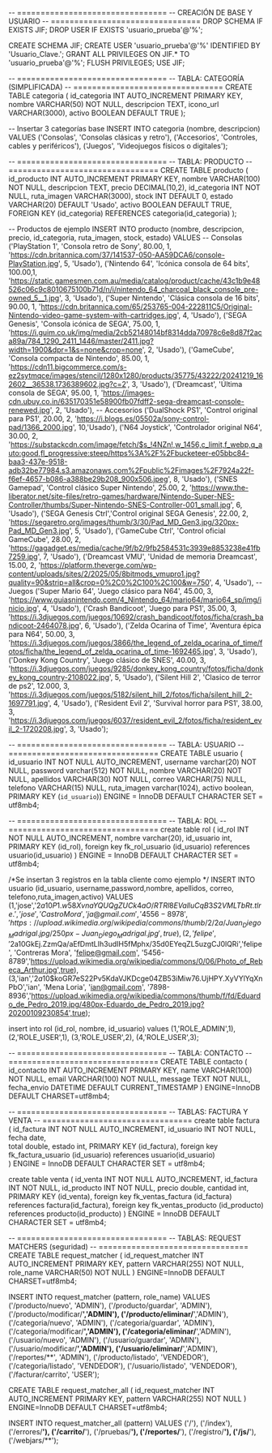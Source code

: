 -- ================================
-- CREACIÓN DE BASE Y USUARIO
-- ================================
DROP SCHEMA IF EXISTS JIF;
DROP USER IF EXISTS 'usuario_prueba'@'%';

CREATE SCHEMA JIF;
CREATE USER 'usuario_prueba'@'%' IDENTIFIED BY 'Usuario_Clave.';
GRANT ALL PRIVILEGES ON JIF.* TO 'usuario_prueba'@'%';
FLUSH PRIVILEGES;
USE JIF;

-- ================================
-- TABLA: CATEGORÍA (SIMPLIFICADA)
-- ================================
CREATE TABLE categoria (
  id_categoria INT AUTO_INCREMENT PRIMARY KEY,
  nombre       VARCHAR(50) NOT NULL,
  descripcion  TEXT,
  icono_url    VARCHAR(3000),
  activo       BOOLEAN DEFAULT TRUE
);

-- Insertar 3 categorías base
INSERT INTO categoria (nombre, descripcion) VALUES
  ('Consolas',    'Consolas clásicas y retro'),
  ('Accesorios',  'Controles, cables y periféricos'),
  ('Juegos',      'Videojuegos físicos o digitales');

-- ================================
-- TABLA: PRODUCTO
-- ================================
CREATE TABLE producto (
  id_producto   INT AUTO_INCREMENT PRIMARY KEY,
  nombre        VARCHAR(100) NOT NULL,
  descripcion   TEXT,
  precio        DECIMAL(10,2),
  id_categoria  INT NOT NULL,
  ruta_imagen   VARCHAR(3000),
  stock         INT DEFAULT 0,
  estado        VARCHAR(20) DEFAULT 'Usado',
  activo        BOOLEAN DEFAULT TRUE,
  FOREIGN KEY (id_categoria) REFERENCES categoria(id_categoria)
);

-- Productos de ejemplo
INSERT INTO producto (nombre, descripcion, precio, id_categoria, ruta_imagen, stock, estado)
VALUES
  -- Consolas
  ('PlayStation 1',    'Consola retro de Sony',             80.00, 1, 'https://cdn.britannica.com/37/141537-050-AA59DCA6/console-PlayStation.jpg',                5, 'Usado'),
  ('Nintendo 64',      'Icónica consola de 64 bits',       100.00,1, 'https://static.gamesmen.com.au/media/catalog/product/cache/43c1b9e48526c06c9c8010675100b71d/n/i/nintendo_64_charcoal_black_console_pre-owned_5__1.jpg',               3, 'Usado'),
  ('Super Nintendo',   'Clásica consola de 16 bits',       90.00, 1, 'https://cdn.britannica.com/65/253765-004-222811C5/Original-Nintendo-video-game-system-with-cartridges.jpg',              4, 'Usado'),
  ('SEGA Genesis',     'Consola icónica de SEGA',          75.00, 1, 'https://i.guim.co.uk/img/media/2cb52148014bf8314dda70978c6e8d87f2aca89a/784_1290_2411_1446/master/2411.jpg?width=1900&dpr=1&s=none&crop=none',            2, 'Usado'),
  ('GameCube',         'Consola compacta de Nintendo',     85.00, 1, 'https://cdn11.bigcommerce.com/s-ez2sytmqce/images/stencil/1280x1280/products/35775/43222/20241219_162602__36538.1736389602.jpg?c=2',           3, 'Usado'),
  ('Dreamcast',        'Última consola de SEGA',           95.00, 1, 'https://images-cdn.ubuy.co.in/635170351e58900fb07fdff2-sega-dreamcast-console-renewed.jpg',          2, 'Usado'),
  -- Accesorios
  ('DualShock PS1',    'Control original para PS1',        20.00, 2, 'https://i.blogs.es/05502a/sony-control-pad/1366_2000.jpg',       10,'Usado'),
  ('N64 Joystick',     'Controlador original N64',         30.00, 2, 'https://substackcdn.com/image/fetch/$s_!4NZn!,w_1456,c_limit,f_webp,q_auto:good,fl_progressive:steep/https%3A%2F%2Fbucketeer-e05bbc84-baa3-437e-9518-adb32be77984.s3.amazonaws.com%2Fpublic%2Fimages%2F7924a22f-f6ef-4657-b086-a388be29b208_900x506.jpeg',      8, 'Usado'),
  ('SNES Gamepad',     'Control clásico Super Nintendo',   25.00, 2, 'https://www.the-liberator.net/site-files/retro-games/hardware/Nintendo-Super-NES-Controller/thumbs/Super-Nintendo-SNES-Controller-001_small.jpg',      6, 'Usado'),
  ('SEGA Genesis Ctrl','Control original SEGA Genesis',    22.00, 2, 'https://segaretro.org/images/thumb/3/30/Pad_MD_Gen3.jpg/320px-Pad_MD_Gen3.jpg',   5, 'Usado'),
  ('GameCube Ctrl',    'Control oficial GameCube',         28.00, 2, 'https://gagadget.es/media/cache/9f/b2/9fb2584531c3939e8853238e41fb7259.jpg',       7, 'Usado'),
  ('Dreamcast VMU',    'Unidad de memoria Dreamcast',      15.00, 2, 'https://platform.theverge.com/wp-content/uploads/sites/2/2025/05/8bitmods_vmupro1.jpg?quality=90&strip=all&crop=0%2C0%2C100%2C100&w=750',                4, 'Usado'),
  -- Juegos
  ('Super Mario 64',        'Juego clásico para N64',         45.00, 3, 'https://www.guiasnintendo.com/4_Nintendo_64/mario64/mario64_sp/img/inicio.jpg',   4, 'Usado'),
  ('Crash Bandicoot',       'Juego para PS1',                 35.00, 3, 'https://i.3djuegos.com/juegos/10692/crash_bandicoot/fotos/ficha/crash_bandicoot-2464078.jpg',             6, 'Usado'),
  ('Zelda Ocarina of Time', 'Aventura épica para N64',        50.00, 3, 'https://i.3djuegos.com/juegos/3866/the_legend_of_zelda_ocarina_of_time/fotos/ficha/the_legend_of_zelda_ocarina_of_time-1692465.jpg',    3, 'Usado'),
  ('Donkey Kong Country',   'Juego clásico de SNES',          40.00, 3, 'https://i.3djuegos.com/juegos/9285/donkey_kong_country/fotos/ficha/donkey_kong_country-2108022.jpg',      5, 'Usado'),
  ('Silent Hill 2',  'Clasico de terror de ps2',       12.000, 3, 'https://i.3djuegos.com/juegos/5182/silent_hill_2/fotos/ficha/silent_hill_2-1697791.jpg',            4, 'Usado'),
  ('Resident Evil 2',       'Survival horror para PS1',       38.00, 3, 'https://i.3djuegos.com/juegos/6037/resident_evil_2/fotos/ficha/resident_evil_2-1720208.jpg',              3, 'Usado');

-- ================================
-- TABLA: USUARIO
-- ================================
CREATE TABLE usuario (
  id_usuario INT NOT NULL AUTO_INCREMENT,
  username varchar(20) NOT NULL,
  password varchar(512) NOT NULL,
  nombre VARCHAR(20) NOT NULL,
  apellidos VARCHAR(30) NOT NULL,
  correo VARCHAR(75) NULL,
  telefono VARCHAR(15) NULL,
  ruta_imagen varchar(1024),
  activo boolean,
  PRIMARY KEY (`id_usuario`))
ENGINE = InnoDB
DEFAULT CHARACTER SET = utf8mb4;

-- ================================
-- TABLA: ROL
-- ================================
create table rol (
  id_rol INT NOT NULL AUTO_INCREMENT,
  nombre varchar(20),
  id_usuario int,
  PRIMARY KEY (id_rol),
  foreign key fk_rol_usuario (id_usuario) references usuario(id_usuario)
)
ENGINE = InnoDB
DEFAULT CHARACTER SET = utf8mb4;


/*Se insertan 3 registros en la tabla cliente como ejemplo */
INSERT INTO usuario (id_usuario, username,password,nombre, apellidos, correo, telefono,ruta_imagen,activo) VALUES 
(1,'jose','$2a$10$P1.w58XvnaYQUQgZUCk4aO/RTRl8EValluCqB3S2VMLTbRt.tlre.','jose', 'Castro Mora',    'ja@gmail.com',    '4556-8978', 'https://upload.wikimedia.org/wikipedia/commons/thumb/2/2a/Juan_Diego_Madrigal.jpg/250px-Juan_Diego_Madrigal.jpg',true),
(2,'felipe','$2a$10$GkEj.ZzmQa/aEfDmtLIh3udIH5fMphx/35d0EYeqZL5uzgCJ0lQRi','felipe',  'Contreras Mora', 'felipe@gmail.com', '5456-8789','https://upload.wikimedia.org/wikipedia/commons/0/06/Photo_of_Rebeca_Arthur.jpg',true),
(3,'ian','$2a$10$koGR7eS22Pv5KdaVJKDcge04ZB53iMiw76.UjHPY.XyVYlYqXnPbO','ian', 'Mena Loria',     'ian@gmail.com',      '7898-8936','https://upload.wikimedia.org/wikipedia/commons/thumb/f/fd/Eduardo_de_Pedro_2019.jpg/480px-Eduardo_de_Pedro_2019.jpg?20200109230854',true);


insert into rol (id_rol, nombre, id_usuario) values
 (1,'ROLE_ADMIN',1),  (2,'ROLE_USER',1),
 (3,'ROLE_USER',2),
 (4,'ROLE_USER',3);



-- ================================
-- TABLA: CONTACTO
-- ================================
CREATE TABLE contacto (
  id_contacto INT AUTO_INCREMENT PRIMARY KEY,
  name        VARCHAR(100) NOT NULL,
  email       VARCHAR(100) NOT NULL,
  message     TEXT         NOT NULL,
  fecha_envio DATETIME     DEFAULT CURRENT_TIMESTAMP
) ENGINE=InnoDB DEFAULT CHARSET=utf8mb4;

-- ================================
-- TABLAS: FACTURA Y VENTA
-- ================================
create table factura (
  id_factura INT NOT NULL AUTO_INCREMENT,
  id_usuario INT NOT NULL,
  fecha date,  
  total double,
  estado int,
  PRIMARY KEY (id_factura),
  foreign key fk_factura_usuario (id_usuario) references usuario(id_usuario)  
)
ENGINE = InnoDB
DEFAULT CHARACTER SET = utf8mb4;

create table venta (
  id_venta INT NOT NULL AUTO_INCREMENT,
  id_factura INT NOT NULL,
  id_producto INT NOT NULL,
  precio double, 
  cantidad int,
  PRIMARY KEY (id_venta),
  foreign key fk_ventas_factura (id_factura) references factura(id_factura),
  foreign key fk_ventas_producto (id_producto) references producto(id_producto) 
)
ENGINE = InnoDB
DEFAULT CHARACTER SET = utf8mb4;

-- ================================
-- TABLAS: REQUEST MATCHERS (seguridad)
-- ================================
CREATE TABLE request_matcher (
  id_request_matcher INT AUTO_INCREMENT PRIMARY KEY,
  pattern            VARCHAR(255) NOT NULL,
  role_name          VARCHAR(50)  NOT NULL
) ENGINE=InnoDB DEFAULT CHARSET=utf8mb4;

INSERT INTO request_matcher (pattern, role_name) VALUES
  ('/producto/nuevo',      'ADMIN'),
  ('/producto/guardar',    'ADMIN'),
  ('/producto/modificar/**','ADMIN'),
  ('/producto/eliminar/**','ADMIN'),
  ('/categoria/nuevo',     'ADMIN'),
  ('/categoria/guardar',   'ADMIN'),
  ('/categoria/modificar/**','ADMIN'),
  ('/categoria/eliminar/**','ADMIN'),
  ('/usuario/nuevo',       'ADMIN'),
  ('/usuario/guardar',     'ADMIN'),
  ('/usuario/modificar/**','ADMIN'),
  ('/usuario/eliminar/**','ADMIN'),
  ('/reportes/**',         'ADMIN'),
  ('/producto/listado',    'VENDEDOR'),
  ('/categoria/listado',   'VENDEDOR'),
  ('/usuario/listado',     'VENDEDOR'),
  ('/facturar/carrito',    'USER');

CREATE TABLE request_matcher_all (
  id_request_matcher INT AUTO_INCREMENT PRIMARY KEY,
  pattern            VARCHAR(255)  NOT NULL
) ENGINE=InnoDB DEFAULT CHARSET=utf8mb4;

INSERT INTO request_matcher_all (pattern) VALUES
  ('/'),
  ('/index'),
  ('/errores/**'),
  ('/carrito/**'),
  ('/pruebas/**'),
  ('/reportes/**'),
  ('/registro/**'),
  ('/js/**'),
  ('/webjars/**');

